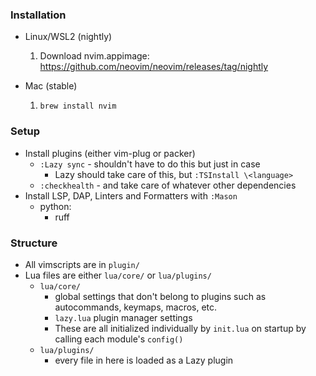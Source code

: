 ### Installation
- Linux/WSL2 (nightly)
    1. Download nvim.appimage: https://github.com/neovim/neovim/releases/tag/nightly

- Mac (stable)
    1. `brew install nvim`

### Setup
- Install plugins (either vim-plug or packer)
    - `:Lazy sync` - shouldn't have to do this but just in case
        - Lazy should take care of this, but `:TSInstall \<language>`
    - `:checkhealth` - and take care of whatever other dependencies
- Install LSP, DAP, Linters and Formatters with `:Mason`
  - python: 
    - ruff

### Structure
- All vimscripts are in `plugin/`
- Lua files are either `lua/core/` or `lua/plugins/`
  - `lua/core/`
    - global settings that don't belong to plugins such as autocommands, keymaps, macros, etc.
    - `lazy.lua` plugin manager settings
    - These are all initialized individually by `init.lua` on startup by calling each module's `config()`
  - `lua/plugins/`
    - every file in here is loaded as a Lazy plugin
